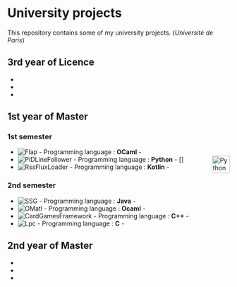 # University projects

This repository contains some of my university projects. (*Université de Paris*)

## 3rd year of Licence

 * ![]()
 * ![]()
 * ![]()

## 1st year of Master 

### 1st semester

 * ![Flap](https://github.com/afidal35/University-Projects/tree/main/Flap) - Programming language : **OCaml** -  
 * ![PIDLineFollower](https://github.com/afidal35/University-Projects/tree/main/PIDLineFollower) - Programming language : **Python** -
 [<img align="right" alt="Python" width="40px" src="https://raw.githubusercontent.com/github/explore/80688e429a7d4ef2fca1e82350fe8e3517d3494d/topics/python   /python.png"/>]
 * ![RssFluxLoader](https://github.com/afidal35/University-Projects/tree/main/RssFluxLoader) - Programming language : **Kotlin** -

### 2nd semester

 * ![SSG](https://github.com/afidal35/University-Projects/tree/main/SSG) - Programming language : **Java** -
 * ![OMatl](https://github.com/afidal35/University-Projects/tree/main/OMatl) - Programming language : **Ocaml** -
 * ![CardGamesFramework](https://github.com/afidal35/University-Projects/tree/main/CardGamesFramework) - Programming language : **C++** -
 * ![Lpc](https://github.com/afidal35/University-Projects/tree/main/Lpc) - Programming language : **C** -

## 2nd year of Master 

 * ![]()
 * ![]()
 * ![]()
